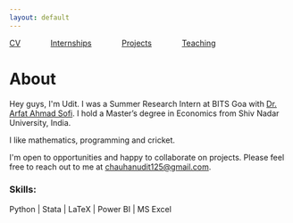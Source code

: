```yaml
---
layout: default
---
```


[CV](/assets/UditChauhan-Resume.pdf) <span style="margin-right: 50px;"></span> [Internships](/links/internships.md/) <span style="margin-right: 50px;"></span> [Projects](/links/projects.md/) <span style="margin-right: 50px;"></span> [Teaching](/links/teaching.md/)


# About

Hey guys, I'm Udit. I was a Summer Research Intern at BITS Goa with [Dr. Arfat Ahmad Sofi](https://www.bits-pilani.ac.in/goa/arfat-ahmad-sofi/). I hold a Master’s degree in Economics from Shiv Nadar University, India.

I like mathematics, programming and cricket.

I'm open to opportunities and happy to collaborate on projects. Please feel free to reach out to me at [chauhanudit125@gmail.com](mailto:chauhanudit125@gmail.com).

### Skills:
Python | Stata | LaTeX | Power BI | MS Excel 
